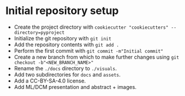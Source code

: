 # Initial repository setup


- Create the project directory with
  `cookiecutter "cookiecutters" --directory=pyproject`
- Initialize the git repository with `git init`
- Add the repository contents with `git add .`
- Perform the first commit with `git commit -m"Initial commit"`
- Create a new branch from which to make further changes using
  `git checkout -b"<NEW_BRANCH_NAME>"`
- Rename the `./docs` directory to `./visuals`.
- Add two subdirectories for `docs` and `assets`.
- Add a CC-BY-SA-4.0 license.
- Add ML/DCM presentation and abstract + images.
